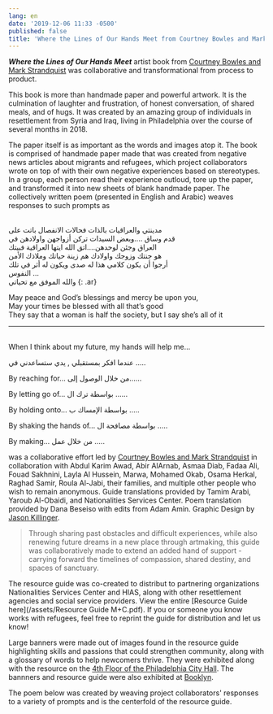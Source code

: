 ```yaml
---
lang: en
date: '2019-12-06 11:33 -0500'
published: false
title: 'Where the Lines of Our Hands Meet from Courtney Bowles and Mark Strandquist '
---
```

***Where the Lines of Our Hands Meet*** artist book from [Courtney Bowles and Mark Strandquist](http://peoplespaperco-op.weebly.com/) was collaborative and transformational from process to product.

This book is more than handmade paper and powerful artwork. It is the culmination of laughter and frustration, of honest conversation, of shared meals, and of hugs. It was created by an amazing group of individuals in resettlement from Syria and Iraq, living in Philadelphia over the course of several months in 2018.

The paper itself is as important as the words and images atop it. The book is comprised of handmade paper made that was created from negative news articles about migrants and refugees, which project collaborators wrote on top of with their own negative experiences based on stereotypes. In a group, each person read their experience outloud, tore up the paper, and transformed it into new sheets of blank handmade paper. The collectively written poem (presented in English and Arabic) weaves responses to such prompts as 

<br/>مدينتي والعراقيات بالذات فحالات الانفصال باتت على 
<br/>قدم وساق ....وبعض السيدات تركن أزواجهن واولادهن في 
<br/>العراق وجئن لوحدهن....اتق الله ايتها العراقية فبيتك
<br/>هو جنتك وزوجك واولادك هم زينة حياتك وملاذك الأمن
<br/>أرجوا أن يكون كلامي هذا له صدى ويكون له أثر في تلك 
<br/>النفوس ... 
<br/>والله الموفق مع تحياتي 
{: .ar}

May peace and God’s blessings and mercy be upon you,
<br/>May your times be blessed with all that’s good
<br/>They say that a woman is half the society, but I say she’s all of it


<hr/>


<br/>When I think about my future, my hands will help me…


عندما افكر بمستقبلي , يدي ستساعدني في …..

By reaching for…
من خلال  الوصول إلى…...


By letting go of…
بواسطة ترك ال …...


By holding onto...
بواسطة الإمساك ب …..


By shaking the hands of…
بواسطة مصافحة ال …..


By making...
من خلال عمل …..






was a collaborative effort led by [Courtney Bowles and Mark Strandquist](http://peoplespaperco-op.weebly.com/) in collaboration with Abdul Karim Awad, Abir AlArnab, Asmaa Diab, Fadaa Ali, Fouad Sakhnini, Layla Al Hussein, Marwa, Mohamed Okab, Osama Herkal, Raghad Samir, Roula Al-Jabi, their families, and multiple other people who wish to remain anonymous. Guide translations provided by Tamim Arabi, Yaroub Al-Obaidi, and Nationalities Services Center. Poem translation provided by Dana Beseiso with edits from Adam Amin. Graphic Design by [Jason Killinger](https://jasonkillinger.com/).

> Through sharing past obstacles and difficult experiences, while also renewing future dreams in a new place through artmaking, this guide was collaboratively made to extend an added hand of support - carrying forward the timelines of compassion, shared destiny, and spaces of sanctuary.

The resource guide was co-created to distribut to partnering organizations Nationalities Services Center and HIAS, along with other resettlement agencies and social service providers. View the entire [Resource Guide here](/assets/Resource Guide M+C.pdf). If you or someone you know works with refugees, feel free to reprint the guide for distribution and let us know!

Large banners were made out of images found in the resource guide highlighting skills and passions that could strengthen community, along with a glossary of words to help newcomers thrive. They were exhibited along with the resource on the [4th Floor of the Philadelphia City Hall](https://creativephl.org/). The bannners and resource guide were also exhibited at [Booklyn](http://booklyn.org/).

The poem below was created by weaving project collaborators' responses to a variety of prompts and is the centerfold of the resource guide.